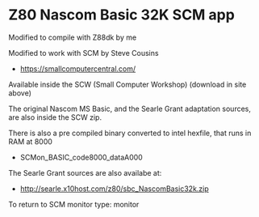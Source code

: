 # Z80 Nascom Basic 32K SCM app
Modified to compile with Z88dk by me

Modified to work with SCM by Steve Cousins   
- https://smallcomputercentral.com/

Available inside the SCW (Small Computer Workshop) (download in site above)  

The original Nascom MS Basic, and the Searle Grant adaptation sources, are also inside the SCW zip.  

There is also a pre compiled binary converted to intel hexfile, that runs in RAM at 8000  
- SCMon_BASIC_code8000_dataA000  

The Searle Grant sources are also availabe at:  
- http://searle.x10host.com/z80/sbc_NascomBasic32k.zip  
  

To return to SCM monitor type: monitor  
